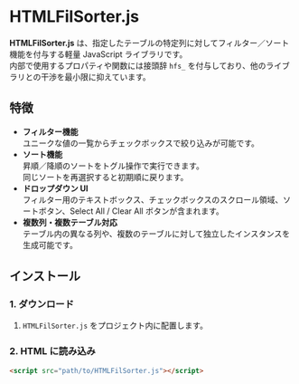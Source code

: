 # HTMLFilSorter.js

**HTMLFilSorter.js** は、指定したテーブルの特定列に対してフィルター／ソート機能を付与する軽量 JavaScript ライブラリです。  
内部で使用するプロパティや関数には接頭辞 `hfs_` を付与しており、他のライブラリとの干渉を最小限に抑えています。

## 特徴

- **フィルター機能**  
  ユニークな値の一覧からチェックボックスで絞り込みが可能です。
- **ソート機能**  
  昇順／降順のソートをトグル操作で実行できます。  
  同じソートを再選択すると初期順に戻ります。
- **ドロップダウン UI**  
  フィルター用のテキストボックス、チェックボックスのスクロール領域、ソートボタン、Select All / Clear All ボタンが含まれます。
- **複数列・複数テーブル対応**  
  テーブル内の異なる列や、複数のテーブルに対して独立したインスタンスを生成可能です。

## インストール

### 1. ダウンロード

1. `HTMLFilSorter.js` をプロジェクト内に配置します。

### 2. HTML に読み込み

```html
<script src="path/to/HTMLFilSorter.js"></script>
